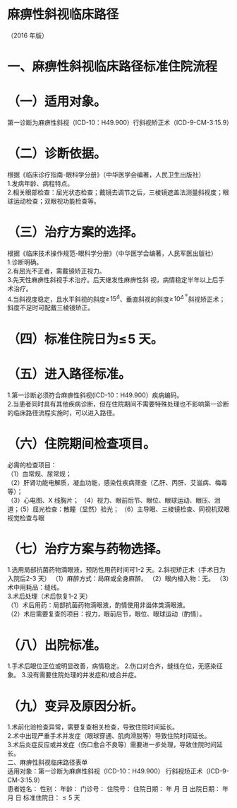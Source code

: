 # 麻痹性斜视临床路径  
（2016 年版）  
# 一、麻痹性斜视临床路径标准住院流程  
# （一）适用对象。  
第一诊断为麻痹性斜视（ICD-10：H49.900）行斜视矫正术（ICD-9-CM-3:15.9）  
# （二）诊断依据。  
根据《临床诊疗指南-眼科学分册》（中华医学会编著，人民卫生出版社）  
1.发病年龄、病程特点。  
2.相关眼部检查：屈光状态检查；戴镜去调节之后，三棱镜遮盖法测量斜视度；眼球运动检查；双眼视功能检查等。  
# （三）治疗方案的选择。  
根据《临床技术操作规范-眼科学分册》（中华医学会编著，人民军医出版社）  
1.诊断明确。  
2.有屈光不正者，需戴镜矫正视力。  
3.先天性麻痹性斜视手术治疗。后天继发性麻痹性斜 视，病情稳定半年以上后手术治疗。  
4.当斜视度稳定，且水平斜视的斜度$\geqslant\!15^{\Delta}$、垂直斜视的斜度$\geqslant\!10^{\Delta^{\,\mp}}$斜视矫正术；斜度不足时可配戴三棱镜矫正。  
# （四）标准住院日为$\leqslant\!5$ 天。  
# （五）进入路径标准。  
1.第一诊断必须符合麻痹性斜视(ICD-10：H49.900）疾病编码。  
2.当患者同时具有其他疾病诊断，但在住院期间不需要特殊处理也不影响第一诊断的临床路径流程实施时，可以进入路径。  
# （六）住院期间检查项目。  
必需的检查项目：  
（1）血常规、尿常规；  
（2）肝肾功能电解质，凝血功能，感染性疾病筛查（乙肝、丙肝、艾滋病、梅毒等）；  
（3）心电图、X 线胸片； （4）视力、眼前后节、眼位、眼球运动、眼压、泪道；（5）屈光检查：散瞳（显然）验光； （6）主导眼、三棱镜检查、同视机双眼视觉检查与眼  
# （七）治疗方案与药物选择。  
1.选用局部抗菌药物滴眼液，预防性用药时间可1-2 天。2.斜视矫正术（手术日为入院后2-3 天） （1）麻醉方式：局麻或全身麻醉。 （2）眼内植入物：无。                  （3）术中用耗品：缝线。  
3.术后处理（术后恢复1-2 天）  
（1）术后用药：局部抗菌药物滴眼液，酌情使用非甾体类滴眼液。  
（2）术后需要复查的项目：视力，眼前后节，眼位、眼球运动（酌情）。  
# （八）出院标准。  
1.手术后眼位正位或明显改善，病情稳定。  2.伤口对合齐，缝线在位，无感染征象。  3.没有需要住院处理的并发症和/或合并症。  
# （九）变异及原因分析。  
1.术前化验检查异常，需要复查相关检查，导致住院时间延长。  
2.术中出现严重手术并发症（眼球穿通、肌肉滑脱等）导致住院时间延长。  
3.术后炎症反应或并发症（伤口愈合不良等）需要进一步处理，导致住院时间延长。  
二、麻痹性斜视临床路径表单  
适用对象：第一诊断为麻痹性斜视（ICD-10：H49.900） 行斜视矫正术（ICD-9-CM-3:15.9）  
患者姓名：           性别：    年龄：      门诊号：       住院号：       住院日期：   年  月  日    出院日期：   年  月   日     标准住院日：${\leqslant}5$ 天  
